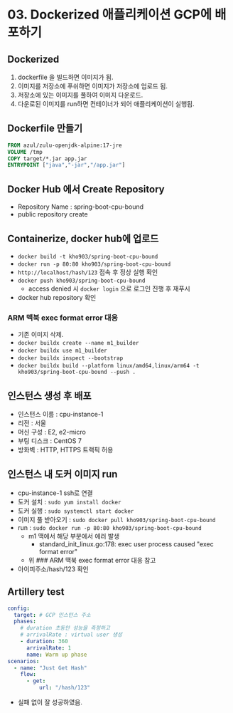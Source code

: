 # 03. Dockerized 애플리케이션 GCP에 배포하기
## Dockerized
1. dockerfile 을 빌드하면 이미지가 됨.
2. 이미지를 저장소에 푸쉬하면 이미지가 저장소에 업로드 됨.
3. 저장소에 있는 이미지를 풀하여 이미지 다운로드.
4. 다운로된 이미지를 run하면 컨테이너가 되어 애플리케이션이 실행됨.

## Dockerfile 만들기
```dockerfile
FROM azul/zulu-openjdk-alpine:17-jre
VOLUME /tmp
COPY target/*.jar app.jar
ENTRYPOINT ["java","-jar","/app.jar"]
```

## Docker Hub 에서 Create Repository
- Repository Name : spring-boot-cpu-bound
- public repository create

## Containerize, docker hub에 업로드
- `docker build -t kho903/spring-boot-cpu-bound`
- `docker run -p 80:80 kho903/spring-boot-cpu-bound`
- `http://localhost/hash/123` 접속 후 정상 실행 확인
- `docker push kho903/spring-boot-cpu-bound`
	- access denied 시 `docker login` 으로 로그인 진행 후 재푸시
- docker hub repository 확인

### ARM 맥북 exec format error 대응
- 기존 이미지 삭제.
- `docker buildx create --name m1_builder`
- `docker buildx use m1_builder`
- `docker buildx inspect --bootstrap`
- `docker buildx build --platform linux/amd64,linux/arm64 -t kho903/spring-boot-cpu-bound --push .`

## 인스턴스 생성 후 배포
- 인스턴스 이름 : cpu-instance-1
- 리전 : 서울
- 머신 구성 : E2, e2-micro
- 부팅 디스크 : CentOS 7
- 방화벽 : HTTP, HTTPS 트랙픽 허용

## 인스턴스 내 도커 이미지 run
- cpu-instance-1 ssh로 연결
- 도커 설치 : `sudo yum install docker`
- 도커 실행 : `sudo systemctl start docker`
- 이미지 풀 받아오기 : `sudo docker pull kho903/spring-boot-cpu-bound`
- run : `sudo docker run -p 80:80 kho903/spring-boot-cpu-bound`
	- m1 맥에서 해당 부분에서 에러 발생
		- standard_init_linux.go:178: exec user process caused "exec format error"
	- 위 ### ARM 맥북 exec format error 대응 참고
- 아이피주소/hash/123 확인

## Artillery test
```yaml
config:
  target: # GCP 인스턴스 주소
  phases:
    # duration 초동안 성능을 측정하고
    # arrivalRate : virtual user 생성
    - duration: 360
      arrivalRate: 1
      name: Warm up phase
scenarios:
  - name: "Just Get Hash"
    flow:
      - get:
          url: "/hash/123"
```
- 실패 없이 잘 성공하였음.


